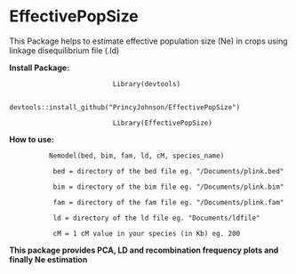 # EffectivePopSize
This Package helps to estimate effective population size (Ne) in crops using linkage disequilibrium file (.ld)


**Install Package:**

                              Library(devtools)
                              
                              devtools::install_github("PrincyJohnson/EffectivePopSize")
                              
                              Library(EffectivePopSize)



**How to use:**

              Nemodel(bed, bim, fam, ld, cM, species_name)

               bed = directory of the bed file eg. "/Documents/plink.bed"
                              
               bim = directory of the bim file eg. "/Documents/plink.bim"
                              
               fam = directory of the fam file eg. "/Documents/plink.fam"
                                
               ld = directory of the ld file eg. "Documents/ldfile"
                              
               cM = 1 cM value in your species (in Kb) eg. 200


**This package provides PCA, LD and recombination frequency plots and finally Ne estimation**
